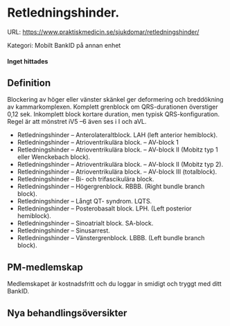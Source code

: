 # Retledningshinder.

URL: https://www.praktiskmedicin.se/sjukdomar/retledningshinder/



Kategori: Mobilt BankID på annan enhet

#### Inget hittades

## Definition

Blockering av höger eller vänster skänkel ger deformering och breddökning av kammarkomplexen. Komplett grenblock om QRS-durationen överstiger 0,12 sek. Inkomplett block kortare duration, men typisk QRS-konfiguration. Regel är att mönstret iV5 –6 även ses i I och aVL.
- Retledningshinder – Anterolateraltblock. LAH (left anterior hemiblock).
- Retledningshinder – Atrioventrikulära block. – AV-block 1
- Retledningshinder – Atrioventrikulära block. – AV-block II (Mobitz typ 1 eller Wenckebach block).
- Retledningshinder – Atrioventrikulära block. – AV-block II (Mobitz typ 2).
- Retledningshinder – Atrioventrikulära block. – AV-block III (totalblock).
- Retledningshinder – Bi- och trifascikulära block.
- Retledningshinder – Högergrenblock. RBBB. (Right bundle branch block).
- Retledningshinder – Långt QT- syndrom. LQTS.
- Retledningshinder – Posterobasalt block. LPH. (Left posterior hemiblock).
- Retledningshinder – Sinoatrialt block. SA-block.
- Retledningshinder – Sinusarrest.
- Retledningshinder – Vänstergrenblock. LBBB. (Left bundle branch block).

## PM-medlemskap

Medlemskapet är kostnadsfritt och du loggar in smidigt och tryggt med ditt BankID.

## Nya behandlingsöversikter

